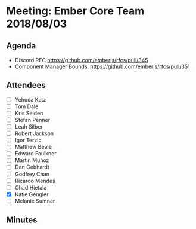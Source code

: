 # Meeting: Ember Core Team 2018/08/03

## Agenda
- Discord RFC https://github.com/emberjs/rfcs/pull/345
- Component Manager Bounds: https://github.com/emberjs/rfcs/pull/351

## Attendees

- [ ] Yehuda Katz
- [ ] Tom Dale
- [ ] Kris Selden
- [ ] Stefan Penner
- [ ] Leah Silber
- [ ] Robert Jackson
- [ ] Igor Terzic
- [ ] Matthew Beale
- [ ] Edward Faulkner
- [ ] Martin Muñoz
- [ ] Dan Gebhardt
- [ ] Godfrey Chan
- [ ] Ricardo Mendes
- [ ] Chad Hietala
- [x] Katie Gengler
- [ ] Melanie Sumner

## Minutes
